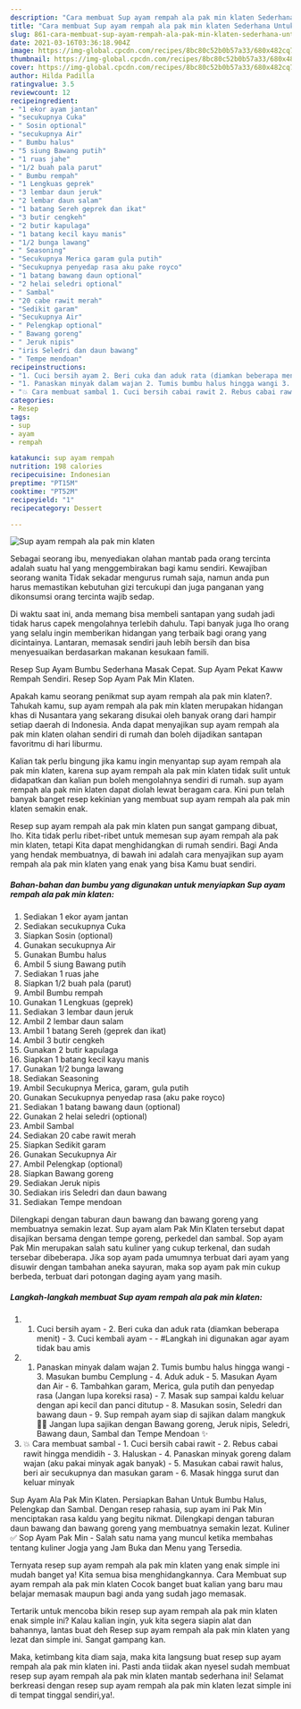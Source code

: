```yaml
---
description: "Cara membuat Sup ayam rempah ala pak min klaten Sederhana Untuk Jualan"
title: "Cara membuat Sup ayam rempah ala pak min klaten Sederhana Untuk Jualan"
slug: 861-cara-membuat-sup-ayam-rempah-ala-pak-min-klaten-sederhana-untuk-jualan
date: 2021-03-16T03:36:18.904Z
image: https://img-global.cpcdn.com/recipes/8bc80c52b0b57a33/680x482cq70/sup-ayam-rempah-ala-pak-min-klaten-foto-resep-utama.jpg
thumbnail: https://img-global.cpcdn.com/recipes/8bc80c52b0b57a33/680x482cq70/sup-ayam-rempah-ala-pak-min-klaten-foto-resep-utama.jpg
cover: https://img-global.cpcdn.com/recipes/8bc80c52b0b57a33/680x482cq70/sup-ayam-rempah-ala-pak-min-klaten-foto-resep-utama.jpg
author: Hilda Padilla
ratingvalue: 3.5
reviewcount: 12
recipeingredient:
- "1 ekor ayam jantan"
- "secukupnya Cuka"
- " Sosin optional"
- "secukupnya Air"
- " Bumbu halus"
- "5 siung Bawang putih"
- "1 ruas jahe"
- "1/2 buah pala parut"
- " Bumbu rempah"
- "1 Lengkuas geprek"
- "3 lembar daun jeruk"
- "2 lembar daun salam"
- "1 batang Sereh geprek dan ikat"
- "3 butir cengkeh"
- "2 butir kapulaga"
- "1 batang kecil kayu manis"
- "1/2 bunga lawang"
- " Seasoning"
- "Secukupnya Merica garam gula putih"
- "Secukupnya penyedap rasa aku pake royco"
- "1 batang bawang daun optional"
- "2 helai seledri optional"
- " Sambal"
- "20 cabe rawit merah"
- "Sedikit garam"
- "Secukupnya Air"
- " Pelengkap optional"
- " Bawang goreng"
- " Jeruk nipis"
- "iris Seledri dan daun bawang"
- " Tempe mendoan"
recipeinstructions:
- "1. Cuci bersih ayam 2. Beri cuka dan aduk rata (diamkan beberapa menit) 3. Cuci kembali ayam  #Langkah ini digunakan agar ayam tidak bau amis"
- "1. Panaskan minyak dalam wajan 2. Tumis bumbu halus hingga wangi 3. Masukan bumbu Cemplung 4. Aduk aduk 5. Masukan Ayam dan Air 6. Tambahkan garam, Merica, gula putih dan penyedap rasa (Jangan lupa koreksi rasa)  7. Masak sup sampai kaldu keluar dengan api kecil dan panci ditutup 8. Masukan sosin, Seledri dan bawang daun 9. Sup rempah ayam siap di sajikan dalam mangkuk 🤤😋 Jangan lupa sajikan dengan Bawang goreng, Jeruk nipis, Seledri, Bawang daun, Sambal dan Tempe Mendoan ✨"
- "💥 Cara membuat sambal 1. Cuci bersih cabai rawit 2. Rebus cabai rawit hingga mendidih 3. Haluskan 4. Panaskan minyak goreng dalam wajan (aku pakai minyak agak banyak)  5. Masukan cabai rawit halus, beri air secukupnya dan masukan garam 6. Masak hingga surut dan keluar minyak"
categories:
- Resep
tags:
- sup
- ayam
- rempah

katakunci: sup ayam rempah 
nutrition: 198 calories
recipecuisine: Indonesian
preptime: "PT15M"
cooktime: "PT52M"
recipeyield: "1"
recipecategory: Dessert

---
```



![Sup ayam rempah ala pak min klaten](https://img-global.cpcdn.com/recipes/8bc80c52b0b57a33/680x482cq70/sup-ayam-rempah-ala-pak-min-klaten-foto-resep-utama.jpg)

Sebagai seorang ibu, menyediakan olahan mantab pada orang tercinta adalah suatu hal yang menggembirakan bagi kamu sendiri. Kewajiban seorang  wanita Tidak sekadar mengurus rumah saja, namun anda pun harus memastikan kebutuhan gizi tercukupi dan juga panganan yang dikonsumsi orang tercinta wajib sedap.

Di waktu  saat ini, anda memang bisa membeli santapan yang sudah jadi tidak harus capek mengolahnya terlebih dahulu. Tapi banyak juga lho orang yang selalu ingin memberikan hidangan yang terbaik bagi orang yang dicintainya. Lantaran, memasak sendiri jauh lebih bersih dan bisa menyesuaikan berdasarkan makanan kesukaan famili. 

Resep Sup Ayam Bumbu Sederhana Masak Cepat. Sup Ayam Pekat Kaww Rempah Sendiri. Resep Sop Ayam Pak Min Klaten.

Apakah kamu seorang penikmat sup ayam rempah ala pak min klaten?. Tahukah kamu, sup ayam rempah ala pak min klaten merupakan hidangan khas di Nusantara yang sekarang disukai oleh banyak orang dari hampir setiap daerah di Indonesia. Anda dapat menyajikan sup ayam rempah ala pak min klaten olahan sendiri di rumah dan boleh dijadikan santapan favoritmu di hari liburmu.

Kalian tak perlu bingung jika kamu ingin menyantap sup ayam rempah ala pak min klaten, karena sup ayam rempah ala pak min klaten tidak sulit untuk didapatkan dan kalian pun boleh mengolahnya sendiri di rumah. sup ayam rempah ala pak min klaten dapat diolah lewat beragam cara. Kini pun telah banyak banget resep kekinian yang membuat sup ayam rempah ala pak min klaten semakin enak.

Resep sup ayam rempah ala pak min klaten pun sangat gampang dibuat, lho. Kita tidak perlu ribet-ribet untuk memesan sup ayam rempah ala pak min klaten, tetapi Kita dapat menghidangkan di rumah sendiri. Bagi Anda yang hendak membuatnya, di bawah ini adalah cara menyajikan sup ayam rempah ala pak min klaten yang enak yang bisa Kamu buat sendiri.

<!--inarticleads1-->

##### Bahan-bahan dan bumbu yang digunakan untuk menyiapkan Sup ayam rempah ala pak min klaten:

1. Sediakan 1 ekor ayam jantan
1. Sediakan secukupnya Cuka
1. Siapkan  Sosin (optional)
1. Gunakan secukupnya Air
1. Gunakan  Bumbu halus
1. Ambil 5 siung Bawang putih
1. Sediakan 1 ruas jahe
1. Siapkan 1/2 buah pala (parut)
1. Ambil  Bumbu rempah
1. Gunakan 1 Lengkuas (geprek)
1. Sediakan 3 lembar daun jeruk
1. Ambil 2 lembar daun salam
1. Ambil 1 batang Sereh (geprek dan ikat)
1. Ambil 3 butir cengkeh
1. Gunakan 2 butir kapulaga
1. Siapkan 1 batang kecil kayu manis
1. Gunakan 1/2 bunga lawang
1. Sediakan  Seasoning
1. Ambil Secukupnya Merica, garam, gula putih
1. Gunakan Secukupnya penyedap rasa (aku pake royco)
1. Sediakan 1 batang bawang daun (optional)
1. Gunakan 2 helai seledri (optional)
1. Ambil  Sambal
1. Sediakan 20 cabe rawit merah
1. Siapkan Sedikit garam
1. Gunakan Secukupnya Air
1. Ambil  Pelengkap (optional)
1. Siapkan  Bawang goreng
1. Sediakan  Jeruk nipis
1. Sediakan iris Seledri dan daun bawang
1. Sediakan  Tempe mendoan


Dilengkapi dengan taburan daun bawang dan bawang goreng yang membuatnya semakin lezat. Sup ayam alam Pak Min Klaten tersebut dapat disajikan bersama dengan tempe goreng, perkedel dan sambal. Sop ayam Pak Min merupakan salah satu kuliner yang cukup terkenal, dan sudah tersebar dibeberapa. Jika sop ayam pada umumnya terbuat dari ayam yang disuwir dengan tambahan aneka sayuran, maka sop ayam pak min cukup berbeda, terbuat dari potongan daging ayam yang masih. 

<!--inarticleads2-->

##### Langkah-langkah membuat Sup ayam rempah ala pak min klaten:

1. 1. Cuci bersih ayam - 2. Beri cuka dan aduk rata (diamkan beberapa menit) - 3. Cuci kembali ayam -  - #Langkah ini digunakan agar ayam tidak bau amis
1. 1. Panaskan minyak dalam wajan 2. Tumis bumbu halus hingga wangi - 3. Masukan bumbu Cemplung - 4. Aduk aduk - 5. Masukan Ayam dan Air - 6. Tambahkan garam, Merica, gula putih dan penyedap rasa (Jangan lupa koreksi rasa)  - 7. Masak sup sampai kaldu keluar dengan api kecil dan panci ditutup - 8. Masukan sosin, Seledri dan bawang daun - 9. Sup rempah ayam siap di sajikan dalam mangkuk 🤤😋 Jangan lupa sajikan dengan Bawang goreng, Jeruk nipis, Seledri, Bawang daun, Sambal dan Tempe Mendoan ✨
1. 💥 Cara membuat sambal - 1. Cuci bersih cabai rawit - 2. Rebus cabai rawit hingga mendidih - 3. Haluskan - 4. Panaskan minyak goreng dalam wajan (aku pakai minyak agak banyak)  - 5. Masukan cabai rawit halus, beri air secukupnya dan masukan garam - 6. Masak hingga surut dan keluar minyak


Sup Ayam Ala Pak Min Klaten. Persiapkan Bahan Untuk Bumbu Halus, Pelengkap dan Sambal. Dengan resep rahasia, sup ayam ini Pak Min menciptakan rasa kaldu yang begitu nikmat. Dilengkapi dengan taburan daun bawang dan bawang goreng yang membuatnya semakin lezat. Kuliner ✅ Sop Ayam Pak Min - Salah satu nama yang muncul ketika membahas tentang kuliner Jogja yang Jam Buka dan Menu yang Tersedia. 

Ternyata resep sup ayam rempah ala pak min klaten yang enak simple ini mudah banget ya! Kita semua bisa menghidangkannya. Cara Membuat sup ayam rempah ala pak min klaten Cocok banget buat kalian yang baru mau belajar memasak maupun bagi anda yang sudah jago memasak.

Tertarik untuk mencoba bikin resep sup ayam rempah ala pak min klaten enak simple ini? Kalau kalian ingin, yuk kita segera siapin alat dan bahannya, lantas buat deh Resep sup ayam rempah ala pak min klaten yang lezat dan simple ini. Sangat gampang kan. 

Maka, ketimbang kita diam saja, maka kita langsung buat resep sup ayam rempah ala pak min klaten ini. Pasti anda tiidak akan nyesel sudah membuat resep sup ayam rempah ala pak min klaten mantab sederhana ini! Selamat berkreasi dengan resep sup ayam rempah ala pak min klaten lezat simple ini di tempat tinggal sendiri,ya!.

